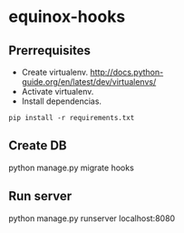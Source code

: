 # equinox-hooks

## Prerrequisites ##

* Create virtualenv. http://docs.python-guide.org/en/latest/dev/virtualenvs/
* Activate virtualenv.
* Install dependencias.
```
pip install -r requirements.txt
```


## Create DB ##

python manage.py migrate hooks

## Run server ##

python manage.py runserver localhost:8080
